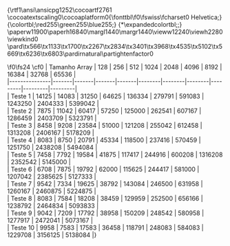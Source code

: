 {\rtf1\ansi\ansicpg1252\cocoartf2761
\cocoatextscaling0\cocoaplatform0{\fonttbl\f0\fswiss\fcharset0 Helvetica;}
{\colortbl;\red255\green255\blue255;}
{\*\expandedcolortbl;;}
\paperw11900\paperh16840\margl1440\margr1440\vieww12240\viewh2280\viewkind0
\pard\tx566\tx1133\tx1700\tx2267\tx2834\tx3401\tx3968\tx4535\tx5102\tx5669\tx6236\tx6803\pardirnatural\partightenfactor0

\f0\fs24 \cf0 
| Tamanho Array | 128   | 256   | 512   | 1024  | 2048   | 4096   | 8192   | 16384   | 32768   | 65536   |\
|---------------|-------|-------|-------|-------|--------|--------|--------|---------|---------|---------|\
| Teste 1       | 14125 | 14083 | 31250 | 64625 | 136334 | 279791 | 591083 | 1243250 | 2404333 | 5399042 |\
| Teste 2       | 7875  | 11042 | 60417 | 57250 | 125000 | 262541 | 607167 | 1286459 | 2403709 | 5323791 |\
| Teste 3       | 8458  | 9208  | 23584 | 51000 | 121208 | 255042 | 612458 | 1313208 | 2406167 | 5178209 |\
| Teste 4       | 8083  | 8750  | 20791 | 45334 | 118500 | 237416 | 570459 | 1251750 | 2438208 | 5494084 |\
| Teste 5       | 7458  | 7792  | 19584 | 41875 | 117417 | 244916 | 600208 | 1316208 | 2352542 | 5145000 |\
| Teste 6       | 6708  | 7875  | 19792 | 62000 | 115625 | 244417 | 581000 | 1207042 | 2385625 | 5127333 |\
| Teste 7       | 9542  | 7334  | 19625 | 38792 | 143084 | 246500 | 631958 | 1260167 | 2460875 | 5224875 |\
| Teste 8       | 8083  | 7584  | 18208 | 38459 | 129959 | 252500 | 656166 | 1238792 | 2464834 | 5093833 |\
| Teste 9       | 9042  | 7209  | 17792 | 38958 | 150209 | 248542 | 580958 | 1277917 | 2472041 | 5073167 |\
| Teste 10      | 9958  | 7583  | 17583 | 36458 | 118791 | 248083 | 584083 | 1229708 | 3156125 | 5138084 |}
